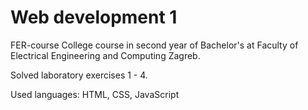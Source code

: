 # Web development 1
FER-course
College course in second year of Bachelor's at Faculty of Electrical Engineering and Computing Zagreb.

Solved laboratory exercises 1 - 4.

Used languages: HTML, CSS, JavaScript
